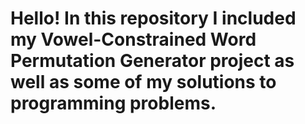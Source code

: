 # Hello! In this repository I included my Vowel-Constrained Word Permutation Generator project as well as some of my solutions to programming problems.
